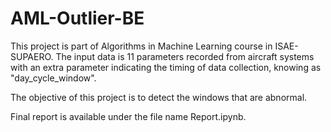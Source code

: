 # AML-Outlier-BE
 
This project is part of Algorithms in Machine Learning course in ISAE-SUPAERO. 
The input data is 11 parameters recorded from aircraft systems with an extra parameter indicating the timing of data collection, knowing as "day_cycle_window".

The objective of this project is to detect the windows that are abnormal.

Final report is available under the file name Report.ipynb.
